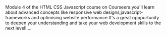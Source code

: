 Module 4 of the HTML CSS Javascript course on Courseera.you'll learn about advanced concepts like responsive web designs,javascript-frameworks and optimising website performance.It's a great opppurtunity to deepen your understanding and take your web development skills to the next level!....
